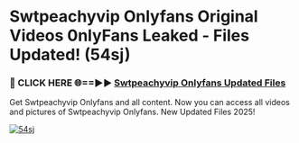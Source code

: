 # Swtpeachyvip Onlyfans Original Videos 0nlyFans Leaked - Files Updated! (54sj)

<h3>🔴 CLICK HERE 🌐==►► <a href="https://tinyurl.com/ehrbuxhb" rel="nofollow">Swtpeachyvip Onlyfans Updated Files</a></h3>

Get Swtpeachyvip Onlyfans and all content. Now you can access all videos and pictures of Swtpeachyvip Onlyfans. New Updated Files 2025!

[![54sj](https://i.imgur.com/lVYEuWS.gif)](https://tinyurl.com/ehrbuxhb)
